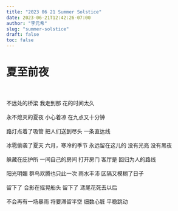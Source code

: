 ```yaml
---
title: "2023 06 21 Summer Solstice"
date: 2023-06-21T12:42:26-07:00
author: "李元希"
slug: "summer-solstice"
draft: false
toc: false
---
```


# 夏至前夜

<br />
<br />
不远处的桥梁
我走到那
花的时间太久
<br />
<br />
永不熄灭的夏夜
小心着凉
在九点又十分钟
<br />
<br />
路灯点着了吸管
把人们送到尽头
一条直达线
<br />
<br />
冰雹偷袭了夏天
六月，寒冷的季节
永远留在这儿的
没有光亮
没有黑夜
<br />
<br />
躲藏在庇护所
一间自己的房间
打开房门
客厅是
回归为人的路线
<br />
<br />
阳光明媚
群鸟欢腾也只此一次
雨水丰沛
区隔又模糊了日子
<br />
<br />
留下了
合影在摇晃船头
留下了
鸢尾花死去以后
<br />
<br />
不会再有一场暴雨
将要滞留半空
细数心脏
平稳跳动
<br />
<br />